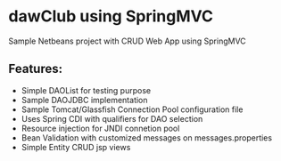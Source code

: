 dawClub using SpringMVC
==========

Sample Netbeans project with CRUD Web App using SpringMVC

Features:
-------------
- Simple DAOList for testing purpose
- Sample DAOJDBC implementation
- Sample Tomcat/Glassfish Connection Pool configuration file
- Uses Spring CDI with qualifiers for DAO selection
- Resource injection for JNDI connetion pool
- Bean Validation with customized messages on messages.properties
- Simple Entity CRUD jsp views

